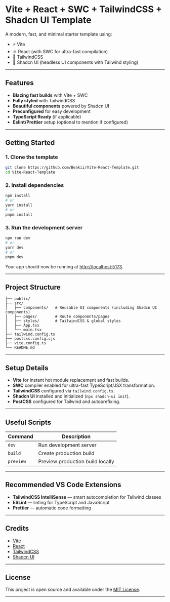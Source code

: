 # Vite + React + SWC + TailwindCSS + Shadcn UI Template

A modern, fast, and minimal starter template using:

- ⚡️ Vite
- ⚛️ React (with SWC for ultra-fast compilation)
- 🎨 TailwindCSS
- 🧩 Shadcn UI (headless UI components with Tailwind styling)

---

## Features

- **Blazing fast builds** with Vite + SWC
- **Fully styled** with TailwindCSS
- **Beautiful components** powered by Shadcn UI
- **Preconfigured** for easy development
- **TypeScript Ready** (if applicable)
- **Eslint/Prettier** setup (optional to mention if configured)

---

## Getting Started

### 1. Clone the template

```bash
git clone https://github.com/Beakii/Vite-React-Template.git
cd Vite-React-Template
```

### 2. Install dependencies

```bash
npm install
# or
yarn install
# or
pnpm install
```

### 3. Run the development server

```bash
npm run dev
# or
yarn dev
# or
pnpm dev
```

Your app should now be running at [http://localhost:5173](http://localhost:5173).

---

## Project Structure

```
├── public/
├── src/
│   ├── components/   # Reusable UI components (including Shadcn UI components)
│   ├── pages/        # Route components/pages
│   ├── styles/       # TailwindCSS & global styles
│   ├── App.tsx
│   └── main.tsx
├── tailwind.config.ts
├── postcss.config.cjs
├── vite.config.ts
└── README.md
```

---

## Setup Details

- **Vite** for instant hot module replacement and fast builds.
- **SWC** compiler enabled for ultra-fast TypeScript/JSX transformation.
- **TailwindCSS** configured via `tailwind.config.ts`.
- **Shadcn UI** installed and initialized (`npx shadcn-ui init`).
- **PostCSS** configured for Tailwind and autoprefixing.

---

## Useful Scripts

| Command        | Description                 |
| -------------- | ---------------------------- |
| `dev`          | Run development server       |
| `build`        | Create production build      |
| `preview`      | Preview production build locally |

---

## Recommended VS Code Extensions

- **TailwindCSS IntelliSense** — smart autocompletion for Tailwind classes
- **ESLint** — linting for TypeScript and JavaScript
- **Prettier** — automatic code formatting

---

## Credits

- [Vite](https://vitejs.dev/)
- [React](https://react.dev/)
- [TailwindCSS](https://tailwindcss.com/)
- [Shadcn UI](https://ui.shadcn.dev/)

---

## License

This project is open source and available under the [MIT License](https://tlo.mit.edu/understand-ip/exploring-mit-open-source-license-comprehensive-guide).

---

